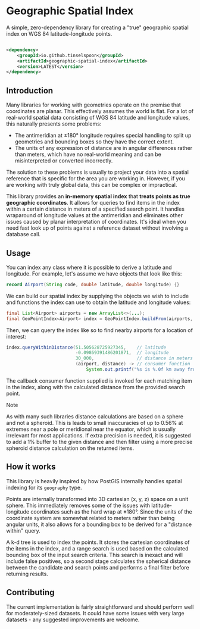 # Geographic Spatial Index

A simple, zero-dependency library for creating a "true" geographic spatial index on WGS 84 latitude-longitude points.

```xml

<dependency>
    <groupId>io.github.tinselspoon</groupId>
    <artifactId>geographic-spatial-index</artifactId>
    <version>LATEST</version>
</dependency>
```

## Introduction

Many libraries for working with geometries operate on the premise that coordinates are planar.
This effectively assumes the world is flat. For a lot of real-world spatial data consisting of WGS 84 latitude and
longitude values, this naturally presents some problems:

- The antimeridian at ±180° longitude requires special handling to split up geometries and bounding boxes so they have
  the correct extent.
- The units of any expression of distance are in angular differences rather than meters, which have no real-world
  meaning and can be misinterpreted or converted incorrectly.

The solution to these problems is usually to project your data into a spatial reference that is specific for the area
you are working in.
However, if you are working with truly global data, this can be complex or impractical.

This library provides an **in-memory spatial index** that **treats points as true geographic coordinates**.
It allows for queries to find items in the index within a certain distance in meters of a specified search point.
It handles wraparound of longitude values at the antimeridian and eliminates other issues caused by planar
interpretation of coordinates.
It's ideal when you need fast look up of points against a reference dataset without involving a database call.

## Usage

You can index any class where it is possible to derive a latitude and longitude.
For example, let's assume we have objects that look like this:

```java
record Airport(String code, double latitude, double longitude) {}
```

We can build our spatial index by supplying the objects we wish to include and functions the index can use to obtain the
latitude and longitude values:

```java
final List<Airport> airports = new ArrayList<>(...);
final GeoPointIndex<Airport> index = GeoPointIndex.buildFrom(airports, Airport::latitude, Airport::longitude);
```

Then, we can query the index like so to find nearby airports for a location of interest:

<!-- @formatter:off -->
```java
index.queryWithinDistance(51.505628725927345,    // latitude
                          -0.09869391486201871,  // longitude
                          30_000,                // distance in meters
                          (airport, distance) -> // consumer function
                              System.out.printf("%s is %.0f km away from you.%n", airport, distance / 1000));
```
<!-- @formatter:on -->

The callback consumer function supplied is invoked for each matching item in the index,
along with the calculated distance from the provided search point.

> [!NOTE]
> As with many such libraries distance calculations are based on a sphere and not a spheroid. This is leads to small
> inaccuracies of up to 0.56% at extremes near a pole or meridional near the equator, which is usually irrelevant for
> most applications. If extra precision is needed, it is suggested to add a 1% buffer to the given distance and then
> filter using a more precise spheroid distance calculation on the returned items.

## How it works

This library is heavily inspired by how PostGIS internally handles spatial indexing for its `geography` type.

Points are internally transformed into 3D cartesian (x, y, z) space on a unit sphere.
This immediately removes some of the issues with latitude-longitude coordinates such as the hard wrap at ±180°.
Since the units of the coordinate system are somewhat related to meters rather than being angular units,
it also allows for a bounding box to be derived for a "distance within" query.

A k-d tree is used to index the points. It stores the cartesian coordinates of the items in the index, and a range
search is used based on the calculated bounding box of the input search criteria. This search is inexact and will
include false positives, so a second stage calculates the spherical distance between the candidate and search points and
performs a final filter before returning results.

## Contributing

The current implementation is fairly straightforward and should perform well for moderately-sized datasets.
It could have some issues with very large datasets - any suggested improvements are welcome.
